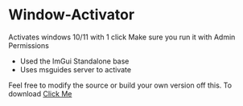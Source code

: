 # Window-Activator
Activates windows 10/11 with 1 click
Make sure you run it with Admin Permissions
- Used the ImGui Standalone base
- Uses msguides server to activate

Feel free to modify the source or build your own version off this.
To download [Click Me](https://github.com/oogx/Window-Activator/releases/download/Versions/Window.Activator.exe)